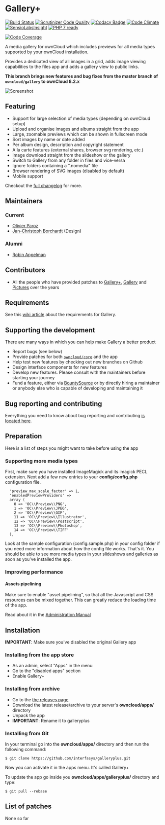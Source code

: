# Gallery+
[![Build Status](https://travis-ci.org/interfasys/galleryplus.svg?branch=master)](https://travis-ci.org/interfasys/galleryplus)
[![Scrutinizer Code Quality](https://scrutinizer-ci.com/g/interfasys/galleryplus/badges/quality-score.png?b=master)](https://scrutinizer-ci.com/g/interfasys/galleryplus/?branch=master)
[![Codacy Badge](https://www.codacy.com/project/badge/02f02de5292e4f7393cd7e5697227a5a)](https://www.codacy.com/app/interfaSys/galleryplus)
[![Code Climate](https://codeclimate.com/github/interfasys/galleryplus/badges/gpa.svg)](https://codeclimate.com/github/interfasys/galleryplus)
[![SensioLabsInsight](https://insight.sensiolabs.com/projects/76c41e1a-ed83-46e0-bbad-af925f72e8c9/mini.png)](https://insight.sensiolabs.com/projects/76c41e1a-ed83-46e0-bbad-af925f72e8c9)
[![PHP 7 ready](http://php7ready.timesplinter.ch/interfasys/galleryplus/badge.svg)](https://travis-ci.org/interfasys/galleryplus)

[![Code Coverage](https://scrutinizer-ci.com/g/interfasys/galleryplus/badges/coverage.png?b=master)](https://scrutinizer-ci.com/g/interfasys/galleryplus/?branch=master)

A media gallery for ownCloud which includes previews for all media types supported by your ownCloud installation.

Provides a dedicated view of all images in a grid, adds image viewing capabilities to the files app and adds a gallery view to public links.

**This branch brings new features and bug fixes from the master branch of `owncloud/gallery` to ownCloud 8.2.x**

![Screenshot](https://raw.githubusercontent.com/owncloud/gallery/master/build/screenshots/Gallery.jpg)
## Featuring
* Support for large selection of media types (depending on ownCloud setup)
* Upload and organise images and albums straight from the app
* Large, zoomable previews which can be shown in fullscreen mode
* Sort images by name or date added
* Per album design, description and copyright statement
* A la carte features (external shares, browser svg rendering, etc.)
* Image download straight from the slideshow or the gallery
* Switch to Gallery from any folder in files and vice-versa
* Ignore folders containing a ".nomedia" file
* Browser rendering of SVG images (disabled by default)
* Mobile support

Checkout the [full changelog](CHANGELOG.md) for more.

## Maintainers

### Current
* [Olivier Paroz](https://github.com/oparoz)
* [Jan-Christoph Borchardt](https://github.com/jancborchardt) (Design)

### Alumni
* [Robin Appelman](https://github.com/icewind1991)

## Contributors

* All the people who have provided patches to [Gallery+](https://github.com/interfasys/galleryplus/pulls?q=is%3Apr+is%3Aclosed), [Gallery](https://github.com/owncloud/gallery/pulls?q=is%3Apr+is%3Aclosed) and [Pictures](https://github.com/owncloud/gallery-old/pulls?q=is%3Apr+is%3Aclosed) over the years

## Requirements

See this [wiki article](https://github.com/interfasys/galleryplus/wiki/Requirements) about the requirements for Gallery.

## Supporting the development

There are many ways in which you can help make Gallery a better product

* Report bugs (see below)
* Provide patches for both [`owncloud/core`](https://github.com/owncloud/core) and the app
* Help test new features by checking out new branches on Github
* Design interface components for new features
* Develop new features. Please consult with the maintainers before starting your journey
* Fund a feature, either via [BountySource](https://www.bountysource.com/teams/interfasys/issues?tracker_ids=9328526) or by directly hiring a maintainer or anybody else who is capable of developing and maintaining it

## Bug reporting and contributing

Everything you need to know about bug reporting and contributing [is located here](https://github.com/interfasys/galleryplus/blob/master/CONTRIBUTING.md).

## Preparation
Here is a list of steps you might want to take before using the app

### Supporting more media types
First, make sure you have installed ImageMagick and its imagick PECL extension.
Next add a few new entries to your **config/config.php** configuration file.

```
  'preview_max_scale_factor' => 1,
  'enabledPreviewProviders' =>
  array (
    0 => 'OC\\Preview\\PNG',
    1 => 'OC\\Preview\\JPEG',
    2 => 'OC\\Preview\\GIF',
    11 => 'OC\\Preview\\Illustrator',
    12 => 'OC\\Preview\\Postscript',
    13 => 'OC\\Preview\\Photoshop',
    14 => 'OC\\Preview\\TIFF'
  ),
```

Look at the sample configuration (config.sample.php) in your config folder if you need more information about how the config file works.
That's it. You should be able to see more media types in your slideshows and galleries as soon as you've installed the app.

### Improving performance

#### Assets pipelining
Make sure to enable "asset pipelining", so that all the Javascript and CSS resources can be mixed together.
This can greatly reduce the loading time of the app.

Read about it in the [Administration Manual](https://doc.owncloud.org/server/9.0/admin_manual/configuration_server/js_css_asset_management_configuration.html)

## Installation

**IMPORTANT**: Make sure you've disabled the original Gallery app

### Installing from the app store

* As an admin, select "Apps" in the menu
* Go to the "disabled apps" section
* Enable Gallery+

### Installing from archive

* Go to the [the releases page](https://github.com/interfasys/galleryplus/releases)
* Download the latest release/archive to your server's **owncloud/apps/** directory
* Unpack the app
* **IMPORTANT**: Rename it to galleryplus

### Installing from Git

In your terminal go into the **owncloud/apps/** directory and then run the following command:
```
$ git clone https://github.com/interfasys/galleryplus.git
```

Now you can activate it in the apps menu. It's called Gallery+

To update the app go inside you **owncloud/apps/galleryplus/** directory and type:
```
$ git pull --rebase
```

## List of patches

None so far
